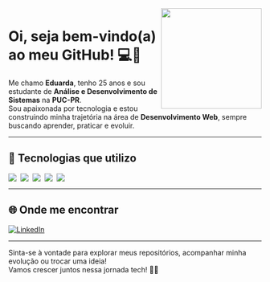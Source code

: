 <img src="https://i.pinimg.com/originals/18/26/61/1826616db563a7e25fd679b5182d5cd7.gif" width="200" align="right" />

# Oi, seja bem-vindo(a) ao meu GitHub! 💻🌸

Me chamo **Eduarda**, tenho 25 anos e sou estudante de **Análise e Desenvolvimento de Sistemas** na **PUC-PR**.  
Sou apaixonada por tecnologia e estou construindo minha trajetória na área de **Desenvolvimento Web**, sempre buscando aprender, praticar e evoluir.

---

## 🚀 Tecnologias que utilizo

<div style="display: flex; flex-wrap: wrap; gap: 8px;">
  <img src="https://img.shields.io/badge/HTML5-E34F26?style=for-the-badge&logo=html5&logoColor=white" />
  <img src="https://img.shields.io/badge/CSS3-1572B6?style=for-the-badge&logo=css3&logoColor=white" />
  <img src="https://img.shields.io/badge/JavaScript-F7DF1E?style=for-the-badge&logo=javascript&logoColor=black" />
  <img src="https://img.shields.io/badge/React-61DAFB?style=for-the-badge&logo=react&logoColor=black" />
  <img src="https://img.shields.io/badge/Python-3776AB?style=for-the-badge&logo=python&logoColor=white" />
</div>

---

## 🌐 Onde me encontrar

[![LinkedIn](https://img.shields.io/badge/-LinkedIn-0A66C2?style=for-the-badge&logo=linkedin&logoColor=white)](https://www.linkedin.com/in/eduardavicini)

---

Sinta-se à vontade para explorar meus repositórios, acompanhar minha evolução ou trocar uma ideia!  
Vamos crescer juntos nessa jornada tech! 🚀✨




